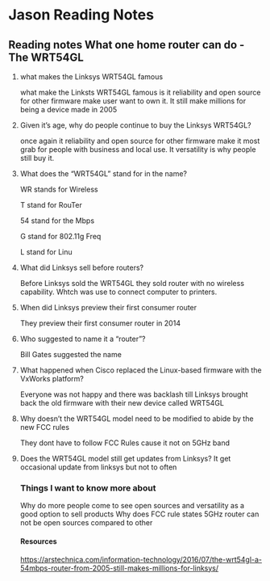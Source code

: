 # Jason Reading Notes

## Reading notes What one home router can do - The WRT54GL

1. what makes the Linksys WRT54GL famous

   what make the Linksts WRT54GL famous is it reliability and open source for other firmware make user want to own it. It still make millions for being a device made in 2005

2. Given it’s age, why do people continue to buy the Linksys WRT54GL?

   once again it reliability and open source for other firmware make it most grab for people with business and local use. It versatility is why people still buy it.

3. What does the “WRT54GL” stand for in the name?

   WR stands for Wireless

   T stand for RouTer

   54 stand for the Mbps

   G stand for 802.11g Freq

   L stand for Linu

4. What did Linksys sell before routers?

   Before Linksys sold the WRT54GL they sold router with no wireless capability. Whtch was use to connect computer to printers.

5. When did Linksys preview their first consumer router

   They preview their first consumer router in 2014

6. Who suggested to name it a “router”?

   Bill Gates suggested the name

7. What happened when Cisco replaced the Linux-based firmware with the VxWorks platform?

   Everyone was not happy and there was backlash till Linksys brought back the old firmware with their new device called WRT54GL

8. Why doesn’t the WRT54GL model need to be modified to abide by the new FCC rules

   They dont have to follow FCC Rules cause it not on 5GHz band

9. Does the WRT54GL model still get updates from Linksys?
    It get occasional update from linksys but not to often

   ### Things I want to know more about

      Why do more people come to see open sources and versatility as a good option to sell products
      Why does FCC rule states 5GHz router can not be open sources compared to other

   #### Resources

   https://arstechnica.com/information-technology/2016/07/the-wrt54gl-a-54mbps-router-from-2005-still-makes-millions-for-linksys/

  
   
